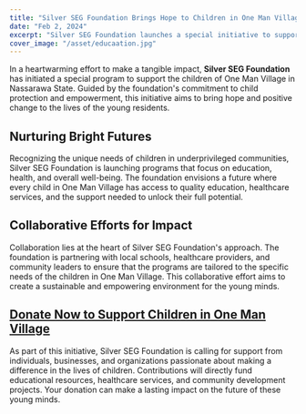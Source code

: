 ```yaml
---
title: "Silver SEG Foundation Brings Hope to Children in One Man Village"
date: "Feb 2, 2024"
excerpt: "Silver SEG Foundation launches a special initiative to support children in One Man Village, Nassarawa State, bringing hope and positive change to the community."
cover_image: "/asset/educaation.jpg"
---
```


In a heartwarming effort to make a tangible impact, **Silver SEG Foundation** has initiated a special program to support the children of One Man Village in Nassarawa State. Guided by the foundation's commitment to child protection and empowerment, this initiative aims to bring hope and positive change to the lives of the young residents.

## Nurturing Bright Futures

Recognizing the unique needs of children in underprivileged communities, Silver SEG Foundation is launching programs that focus on education, health, and overall well-being. The foundation envisions a future where every child in One Man Village has access to quality education, healthcare services, and the support needed to unlock their full potential.

## Collaborative Efforts for Impact

Collaboration lies at the heart of Silver SEG Foundation's approach. The foundation is partnering with local schools, healthcare providers, and community leaders to ensure that the programs are tailored to the specific needs of the children in One Man Village. This collaborative effort aims to create a sustainable and empowering environment for the young minds.

## [Donate Now to Support Children in One Man Village](#)

As part of this initiative, Silver SEG Foundation is calling for support from individuals, businesses, and organizations passionate about making a difference in the lives of children. Contributions will directly fund educational resources, healthcare services, and community development projects. Your donation can make a lasting impact on the future of these young minds.
